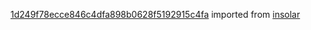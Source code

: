 [1d249f78ecce846c4dfa898b0628f5192915c4fa](https://github.com/insolar/insolar/commit/1d249f78ecce846c4dfa898b0628f5192915c4fa) imported from [insolar](https://github.com/insolar/insolar)
